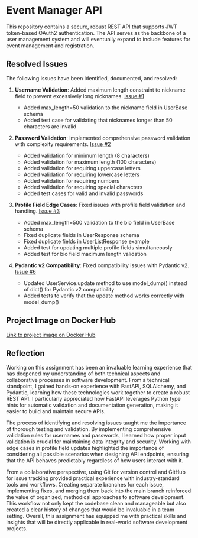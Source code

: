 # Event Manager API

This repository contains a secure, robust REST API that supports JWT token-based OAuth2 authentication. The API serves as the backbone of a user management system and will eventually expand to include features for event management and registration.

## Resolved Issues

The following issues have been identified, documented, and resolved:

1. **Username Validation**: Added maximum length constraint to nickname field to prevent excessively long nicknames. [Issue #1](https://github.com/yourusername/event_manager/issues/1)
   - Added max_length=50 validation to the nickname field in UserBase schema
   - Added test case for validating that nicknames longer than 50 characters are invalid

2. **Password Validation**: Implemented comprehensive password validation with complexity requirements. [Issue #2](https://github.com/yourusername/event_manager/issues/2)
   - Added validation for minimum length (8 characters)
   - Added validation for maximum length (100 characters)
   - Added validation for requiring uppercase letters
   - Added validation for requiring lowercase letters
   - Added validation for requiring numbers
   - Added validation for requiring special characters
   - Added test cases for valid and invalid passwords

3. **Profile Field Edge Cases**: Fixed issues with profile field validation and handling. [Issue #3](https://github.com/yourusername/event_manager/issues/3)
   - Added max_length=500 validation to the bio field in UserBase schema
   - Fixed duplicate fields in UserResponse schema
   - Fixed duplicate fields in UserListResponse example
   - Added test for updating multiple profile fields simultaneously
   - Added test for bio field maximum length validation

4. **Pydantic v2 Compatibility**: Fixed compatibility issues with Pydantic v2. [Issue #6](https://github.com/yourusername/event_manager/issues/6)
   - Updated UserService.update method to use model_dump() instead of dict() for Pydantic v2 compatibility
   - Added tests to verify that the update method works correctly with model_dump()

## Project Image on Docker Hub

[Link to project image on Docker Hub](https://hub.docker.com/yourusername/event_manager)

## Reflection

Working on this assignment has been an invaluable learning experience that has deepened my understanding of both technical aspects and collaborative processes in software development. From a technical standpoint, I gained hands-on experience with FastAPI, SQLAlchemy, and Pydantic, learning how these technologies work together to create a robust REST API. I particularly appreciated how FastAPI leverages Python type hints for automatic validation and documentation generation, making it easier to build and maintain secure APIs.

The process of identifying and resolving issues taught me the importance of thorough testing and validation. By implementing comprehensive validation rules for usernames and passwords, I learned how proper input validation is crucial for maintaining data integrity and security. Working with edge cases in profile field updates highlighted the importance of considering all possible scenarios when designing API endpoints, ensuring that the API behaves predictably regardless of how users interact with it.

From a collaborative perspective, using Git for version control and GitHub for issue tracking provided practical experience with industry-standard tools and workflows. Creating separate branches for each issue, implementing fixes, and merging them back into the main branch reinforced the value of organized, methodical approaches to software development. This workflow not only kept the codebase clean and manageable but also created a clear history of changes that would be invaluable in a team setting. Overall, this assignment has equipped me with practical skills and insights that will be directly applicable in real-world software development projects.
